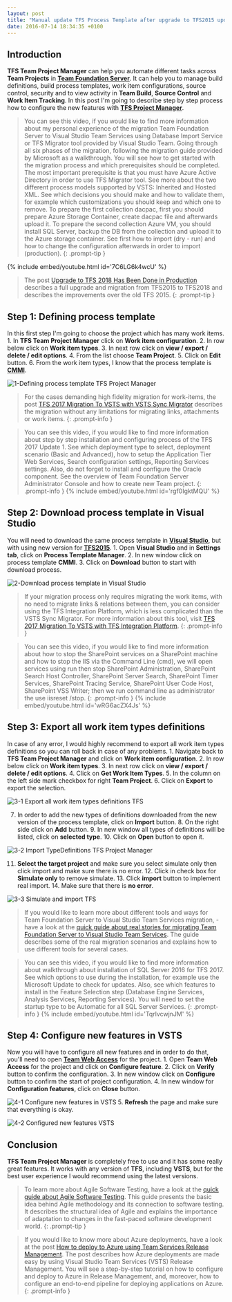 ```yaml
---
layout: post
title: "Manual update TFS Process Template after upgrade to TFS2015 update 3"
date: 2016-07-14 18:34:35 +0100
---
```


## Introduction 

**TFS Team Project Manager** can help you automate different tasks across **Team Projects** in **[Team Foundation Server](https://www.visualstudio.com/en-us/products/tfs-overview-vs.aspx)**. It can help you to manage build definitions, build process templates, work item configurations, source control, security and to view activity in **Team Build**, **Source Control** and **Work Item Tracking**. In this post I'm going to describe step by step process how to configure the new features with **[TFS Project Manager](https://visualstudiogallery.msdn.microsoft.com/d5c7e795-2772-4e5c-b3c6-a3eff23a4938)**.

>You can see this video, if you would like to find more information about my personal experience of the migration Team Foundation Server to Visual Studio Team Services using Database Import Service or TFS Migrator tool provided by Visual Studio Team. Going through all six phases of the migration, following the migration guide provided by Microsoft as a walkthrough. You will see how to get started with the migration process and which prerequisites should be completed. The most important prerequisite is that you must have Azure Active Directory in order to use TFS Migrator tool. See more about the two different process models supported by VSTS: Inherited and Hosted XML. See which decisions you should make and how to validate them, for example which customizations you should keep and which one to remove. To prepare the first collection dacpac, first you should prepare Azure Storage Container, create dacpac file and afterwards upload it. To prepare the second collection Azure VM, you should install SQL Server, backup the DB from the collection and upload it to the Azure storage container. See first how to import (dry - run) and how to change the configuration afterwards in order to import (production).
{: .prompt-tip }

{% include embed/youtube.html id='7C6LG6k4wcU' %}

>The post [Upgrade to TFS 2018 Has Been Done in Production](https://mohamedradwan-devops.github.io/posts/upgrade-to-tfs-2018-has-been-done-in-production/) describes a full upgrade and migration from TFS2015 to TFS2018 and describes the improvements over the old TFS 2015.
{: .prompt-tip }

## Step 1: Defining process template 

In this first step I'm going to choose the project which has many work items. 1. In **TFS Team Project Manager** click on **Work item configuration**. 2. In row below click on **Work item types**. 3. In next row click on **view / export / delete / edit options**. 4. From the list choose **Team Project**. 5. Click on **Edit** button. 6. From the work item types, I know that the process template is **[CMMI](https://www.visualstudio.com/en-us/docs/work/guidance/cmmi-process)**.

![1-Defining process template TFS Project Manager](/assets/images/2016/07/1-Defining-process-template-TFS-Project-Manager.jpg "1-Defining process template TFS Project Manager")

>For the cases demanding high fidelity migration for work-items, the post [TFS 2017 Migration To VSTS with VSTS Sync Migrator](https://mohamedradwan-devops.github.io/posts/tfs-2017-migration-to-vsts-with-vsts-sync-migrator/) describes the migration without any limitations for migrating links, attachments or work items.
{: .prompt-info }

>You can see this video, if you would like to find more information about step by step installation and configuring process of the TFS 2017 Update 1. See which deployment type to select, deployment scenario (Basic and Advanced), how to setup the Application Tier Web Services, Search configuration settings, Reporting Services settings. Also, do not forget to install and configure the Oracle component. See the overview of Team Foundation Server Administrator Console and how to create new Team project.
{: .prompt-info }
{% include embed/youtube.html id='rgf0IgktMQU' %}


## Step 2: Download process template in Visual Studio 

You will need to download the same process template in **[Visual Studio](https://www.visualstudio.com/)**, but with using new version for **[TFS2015](https://www.microsoft.com/en-us/download/details.aspx?id=48260)**. 1. Open **Visual Studio** and in **Settings tab**, click on **Process Template Manager**. 2. In new window click on process template **CMMI**. 3. Click on **Download** button to start with download process.

![2-Download process template in Visual Studio](/assets/images/2016/07/2-Download-process-template-in-Visual-Studio-1.jpg "2-Download process template in Visual Studio")

>If your migration process only requires migrating the work items, with no need to migrate links & relations between them, you can consider using the TFS Integration Platform, which is less complicated than the VSTS Sync Migrator. For more information about this tool, visit [TFS 2017 Migration To VSTS with TFS Integration Platform](https://mohamedradwan-devops.github.io/posts/tfs-2017-migration-to-vsts-with-tfs-integration-platform/).
{: .prompt-info }


>You can see this video, if you would like to find more information about how to stop the SharePoint services on a SharePoint machine and how to stop the IIS via the Command Line (cmd), we will open services using run then stop SharePoint Administration, SharePoint Search Host Controller, SharePoint Server Search, SharePoint Timer Services, SharePoint Tracing Service, SharePoint User Code Host, SharePoint VSS Writer; then we run command line as administrator the use iisreset /stop.
{: .prompt-info }
{% include embed/youtube.html id='wRG6acZX4Js' %}

## Step 3: Export all work item types definitions

In case of any error, I would highly recommend to export all work item types definitions so you can roll back in case of any problems. 1. Navigate back to **TFS Team Project Manager** and click on **Work item configuration**. 2. In row below click on **Work item types**. 3. In next row click on **view / export / delete / edit options**. 4. Click on **Get Work Item Types**. 5. In the column on the left side mark checkbox for right **Team Project**. 6. Click on **Export** to export the selection.

![3-1 Export all work item types definitions TFS](/assets/images/2016/07/3-1-Export-all-work-item-types-definitions-TFS.jpg "3-1 Export all work item types definitions TFS")

7. In order to add the new types of definitions downloaded from the new version of the process template, click on **Import** button. 8. On the right side click on **Add** button. 9. In new window all types of definitions will be listed, click on **selected type**. 10. Click on **Open** button to open it.

![3-2 Import TypeDefinitions TFS Project Manager](/assets/images/2016/07/3-2-Import-TypeDefinitions-TFS-Project-Manager.jpg "3-2 Import TypeDefinitions TFS Project Manager")

11. **Select the target project** and make sure you select simulate only then click import and make sure there is no error. 12. Click in check box for **Simulate only** to remove simulate. 13. Click **import** button to implement real import. 14. Make sure that there is **no error**.

![3-3 Simulate and import TFS](/assets/images/2016/07/3-3-Simulate-and-import-TFS.jpg "3-3 Simulate and import TFS")

>If you would like to learn more about different tools and ways for Team Foundation Server to Visual Studio Team Services migration, - have a look at the [quick guide about real stories for migrating Team Foundation Server to Visual Studio Team Services](https://mohamedradwan-devops.github.io/2posts/published-a-quick-guide-about-real-stories-for-migrating-team-foundation-server-to-visual-studio-team-services/). The guide describes some of the real migration scenarios and explains how to use different tools for several cases.

>You can see this video, if you would like to find more information about walkthrough about installation of SQL Server 2016 for TFS 2017. See which options to use during the installation, for example use the Microsoft Update to check for updates. Also, see which features to install in the Feature Selection step (Database Engine Services, Analysis Services, Reporting Services). You will need to set the startup type to be Automatic for all SQL Server Services.
{: .prompt-info }
{% include embed/youtube.html id='TqrlvcwjnJM' %}

## Step 4: Configure new features in VSTS 

Now you will have to configure all new features and in order to do that, you'll need to open **[Team Web Access](https://msdn.microsoft.com/en-us/library/ee523998.aspx)** for the project. 1. Open **Team Web Access** for the project and click on **Configure feature**. 2. Click on **Verify** button to confirm the configuration. 3. In new window click on **Configure** button to confirm the start of project configuration. 4. In new window for **Configuration features**, click on **Close** button.

![4-1 Configure new features in VSTS](/assets/images/2016/07/4-1-Configure-new-features-in-VSTS-1.jpg "4-1 Configure new features in VSTS")
5. **Refresh** the page and make sure that everything is okay.

![4-2 Configured new features VSTS](/assets/images/2016/07/4-2-Configured-new-features-VSTS-2.jpg "4-2 Configured new features VSTS")

## Conclusion

**TFS Team Project Manager** is completely free to use and it has some really great features. It works with any version of **TFS**, including **VSTS**, but for the best user experience I would recommend using the latest versions.

>To learn more about Agile Software Testing, have a look at the [quick guide about Agile Software Testing](https://mohamedradwan-devops.github.io/posts/published-a-quick-guide-about-agile-software-testing/). This guide presents the basic idea behind Agile methodology and its connection to software testing. It describes the structural idea of Agile and explains the importance of adaptation to changes in the fast-paced software development world.
{: .prompt-tip }


>If you would like to know more about Azure deployments, have a look at the post [How to deploy to Azure using Team Services Release Management](https://mohamedradwan-devops.github.io/posts/how-to-deploy-to-azure-using-team-services-release-management/). The post describes how Azure deployments are made easy by using Visual Studio Team Services (VSTS) Release Management. You will see a step-by-step tutorial on how to configure and deploy to Azure in Release Management, and, moreover, how to configure an end-to-end pipeline for deploying applications on Azure.
{: .prompt-info }

